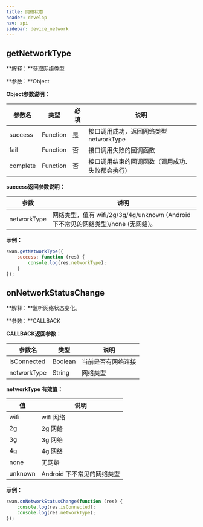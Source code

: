 ```yaml
---
title: 网络状态
header: develop
nav: api
sidebar: device_network
---
```


getNetworkType
---
**解释：**获取网络类型

**参数：**Object

**Object参数说明：**

|参数名 |类型  |必填  |说明|
|---- | ---- | ---- |---- |
|success |Function  |  是  | 接口调用成功，返回网络类型 networkType|
|fail | Function  |  否  | 接口调用失败的回调函数|
|complete  |  Function  |  否 |  接口调用结束的回调函数（调用成功、失败都会执行）|

**success返回参数说明：**

|参数  |说明 |
|---- | ---- |
|networkType |网络类型，值有 wifi/2g/3g/4g/unknown (Android 下不常见的网络类型)/none (无网络)。|

**示例：**
<!-- <a href="swanide://fragment/2abeffe47247755d92a8f045e661de541540397300" title="在开发者工具中预览效果" target="_blank">在开发者工具中预览效果 </a> -->
```js
swan.getNetworkType({
    success: function (res) {
        console.log(res.networkType);
    }
});
```

onNetworkStatusChange
---
**解释：**监听网络状态变化。

**参数：**CALLBACK

**CALLBACK返回参数：**

|参数名 |类型  |说明|
|---- | ---- | ---- |
|isConnected |Boolean |当前是否有网络连接|
|networkType| String | 网络类型|

**networkType 有效值：**

|值   |说明|
|---- | ---- |
|wifi   | wifi 网络|
|2g  |2g 网络|
|3g | 3g 网络|
|4g | 4g 网络|
|none  |  无网络|
|unknown |Android 下不常见的网络类型|

**示例：**
<!-- <a href="swanide://fragment/ff24bd28faca464062508047044cd1ca1540397640" title="在开发者工具中预览效果" target="_blank">在开发者工具中预览效果</a> -->
```js
swan.onNetworkStatusChange(function (res) {
    console.log(res.isConnected);
    console.log(res.networkType);
});
```
